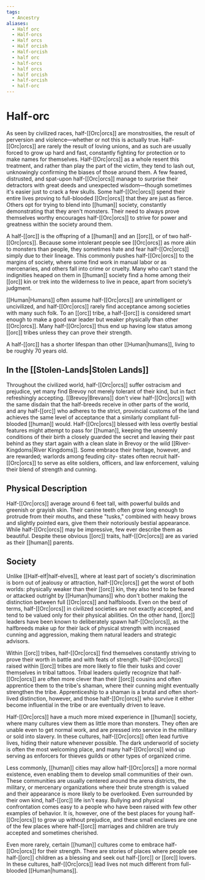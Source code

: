 ```yaml
---
tags:
  - Ancestry
aliases:
  - Half orc
  - Half-orcs
  - Half orcs
  - Half orcish
  - Half-orcish
  - half orc
  - half-orcs
  - half orcs
  - half orcish
  - half-orcish
  - half-orc
---
```

# Half-orc
As seen by civilized races, half-[[Orc|orcs]] are monstrosities, the result of perversion and violence—whether or not this is actually true. Half-[[Orc|orcs]] are rarely the result of loving unions, and as such are usually forced to grow up hard and fast, constantly fighting for protection or to make names for themselves. Half-[[Orc|orcs]] as a whole resent this treatment, and rather than play the part of the victim, they tend to lash out, unknowingly confirming the biases of those around them. A few feared, distrusted, and spat-upon half-[[Orc|orcs]] manage to surprise their detractors with great deeds and unexpected wisdom—though sometimes it's easier just to crack a few skulls. Some half-[[Orc|orcs]] spend their entire lives proving to full-blooded [[Orc|orcs]] that they are just as fierce. Others opt for trying to blend into [[human]] society, constantly demonstrating that they aren't monsters. Their need to always prove themselves worthy encourages half-[[Orc|orcs]] to strive for power and greatness within the society around them.  

A half-[[orc]] is the offspring of a [[human]] and an [[orc]], or of two half-[[Orc|orcs]]. Because some intolerant people see [[Orc|orcs]] as more akin to monsters than people, they sometimes hate and fear half-[[Orc|orcs]] simply due to their lineage. This commonly pushes half-[[Orc|orcs]] to the margins of society, where some find work in manual labor or as mercenaries, and others fall into crime or cruelty. Many who can’t stand the indignities heaped on them in [[human]] society find a home among their [[orc]] kin or trek into the wilderness to live in peace, apart from society’s judgment.

[[Human|Humans]] often assume half-[[Orc|orcs]] are unintelligent or uncivilized, and half-[[Orc|orcs]] rarely find acceptance among societies with many such folk. To an [[orc]] tribe, a half-[[orc]] is considered smart enough to make a good war leader but weaker physically than other [[Orc|orcs]]. Many half-[[Orc|orcs]] thus end up having low status among [[orc]] tribes unless they can prove their strength.

A half-[[orc]] has a shorter lifespan than other [[Human|humans]], living to be roughly 70 years old.

## In the [[Stolen-Lands|Stolen Lands]]
Throughout the civilized world, half-[[Orc|orcs]] suffer ostracism and prejudice, yet many find Brevoy not merely tolerant of their kind, but in fact refreshingly accepting. [[Brevoy|Brevans]] don’t view half-[[Orc|orcs]] with the same disdain that the half-breeds receive in other parts of the world, and any half-[[orc]] who adheres to the strict, provincial customs of the land achieves the same level of acceptance that a similarly compliant full-blooded [[human]] would. Half-[[Orc|orcs]] blessed with less overtly bestial features might attempt to pass for [[human]], keeping the unseemly conditions of their birth a closely guarded the secret and leaving their past behind as they start again with a clean slate in Brevoy or the wild [[River-Kingdoms|River Kingdoms]]. Some embrace their heritage, however, and are rewarded; warlords among feuding city- states often recruit half-[[Orc|orcs]] to serve as elite soldiers, officers, and law enforcement, valuing their blend of strength and cunning.
## Physical Description
Half-[[Orc|orcs]] average around 6 feet tall, with powerful builds and greenish or grayish skin. Their canine teeth often grow long enough to protrude from their mouths, and these "tusks," combined with heavy brows and slightly pointed ears, give them their notoriously bestial appearance. While half-[[Orc|orcs]] may be impressive, few ever describe them as beautiful. Despite these obvious [[orc]] traits, half-[[Orc|orcs]] are as varied as their [[human]] parents.  

## Society
Unlike [[Half-elf|half-elves]], where at least part of society's discrimination is born out of jealousy or attraction, half-[[Orc|orcs]] get the worst of both worlds: physically weaker than their [[orc]] kin, they also tend to be feared or attacked outright by [[Human|humans]] who don't bother making the distinction between full [[Orc|orcs]] and halfbloods. Even on the best of terms, half-[[Orc|orcs]] in civilized societies are not exactly accepted, and tend to be valued only for their physical abilities. On the other hand, [[orc]] leaders have been known to deliberately spawn half-[[Orc|orcs]], as the halfbreeds make up for their lack of physical strength with increased cunning and aggression, making them natural leaders and strategic advisors.  

Within [[orc]] tribes, half-[[Orc|orcs]] find themselves constantly striving to prove their worth in battle and with feats of strength. Half-[[Orc|orcs]] raised within [[orc]] tribes are more likely to file their tusks and cover themselves in tribal tattoos. Tribal leaders quietly recognize that half-[[Orc|orcs]] are often more clever than their [[orc]] cousins and often apprentice them to the tribe's shaman, where their cunning might eventually strengthen the tribe. Apprenticeship to a shaman is a brutal and often short-lived distinction, however, and those half-[[Orc|orcs]] who survive it either become influential in the tribe or are eventually driven to leave.  

Half-[[Orc|orcs]] have a much more mixed experience in [[human]] society, where many cultures view them as little more than monsters. They often are unable even to get normal work, and are pressed into service in the military or sold into slavery. In these cultures, half-[[Orc|orcs]] often lead furtive lives, hiding their nature whenever possible. The dark underworld of society is often the most welcoming place, and many half-[[Orc|orcs]] wind up serving as enforcers for thieves guilds or other types of organized crime.  

Less commonly, [[human]] cities may allow half-[[Orc|orcs]] a more normal existence, even enabling them to develop small communities of their own. These communities are usually centered around the arena districts, the military, or mercenary organizations where their brute strength is valued and their appearance is more likely to be overlooked. Even surrounded by their own kind, half-[[orc]] life isn't easy. Bullying and physical confrontation comes easy to a people who have been raised with few other examples of behavior. It is, however, one of the best places for young half-[[Orc|orcs]] to grow up without prejudice, and these small enclaves are one of the few places where half-[[orc]] marriages and children are truly accepted and sometimes cherished.  

Even more rarely, certain [[human]] cultures come to embrace half-[[Orc|orcs]] for their strength. There are stories of places where people see half-[[orc]] children as a blessing and seek out half-[[orc]] or [[orc]] lovers. In these cultures, half-[[Orc|orcs]] lead lives not much different from full-blooded [[Human|humans]].  